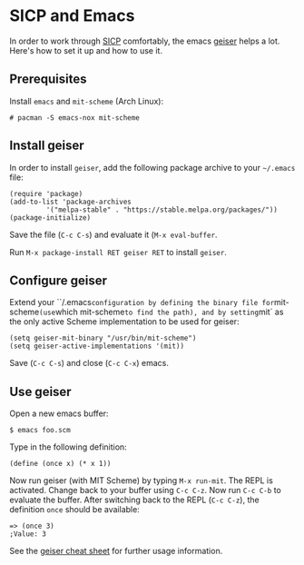 # SICP and Emacs

In order to work through
[SICP](https://mitpress.mit.edu/sites/default/files/sicp/full-text/book/book.html)
comfortably, the emacs [geiser](https://www.nongnu.org/geiser/) helps a lot.
Here's how to set it up and how to use it.

## Prerequisites

Install `emacs` and `mit-scheme` (Arch Linux):

    # pacman -S emacs-nox mit-scheme

## Install geiser

In order to install `geiser`, add the following package archive to your `~/.emacs` file:

    (require 'package)
    (add-to-list 'package-archives
             '("melpa-stable" . "https://stable.melpa.org/packages/"))
    (package-initialize)

Save the file (`C-c C-s`) and evaluate it (`M-x eval-buffer`.

Run `M-x package-install RET geiser RET` to install `geiser`.

## Configure geiser

Extend your ``/.emacs` configuration by defining the binary file for
`mit-scheme` (use `which mit-scheme` to find the path), and by setting `mit` as
the only active Scheme implementation to be used for geiser:

    (setq geiser-mit-binary "/usr/bin/mit-scheme")
    (setq geiser-active-implementations '(mit))

Save (`C-c C-s`) and close (`C-c C-x`) emacs.

## Use geiser

Open a new emacs buffer:

    $ emacs foo.scm

Type in the following definition:

    (define (once x) (* x 1))

Now run geiser (with MIT Scheme) by typing `M-x run-mit`. The REPL is
activated. Change back to your buffer using `C-c C-z`. Now run `C-c C-b` to
evaluate the buffer. After switching back to the REPL (`C-c C-z`), the
definition `once` should be available:

    => (once 3)
    ;Value: 3

See the [geiser cheat
sheet](http://nongnu.org/geiser/geiser_5.html#Cheat-sheet) for further usage
information.
